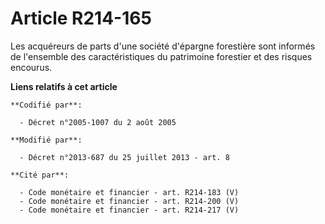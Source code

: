 # Article R214-165

Les acquéreurs de parts d'une société d'épargne forestière sont informés de l'ensemble des caractéristiques du patrimoine
forestier et des risques encourus.

**Liens relatifs à cet article**

	**Codifié par**:

	  - Décret n°2005-1007 du 2 août 2005

	**Modifié par**:

	  - Décret n°2013-687 du 25 juillet 2013 - art. 8

	**Cité par**:

	  - Code monétaire et financier - art. R214-183 (V)
	  - Code monétaire et financier - art. R214-200 (V)
	  - Code monétaire et financier - art. R214-217 (V)
